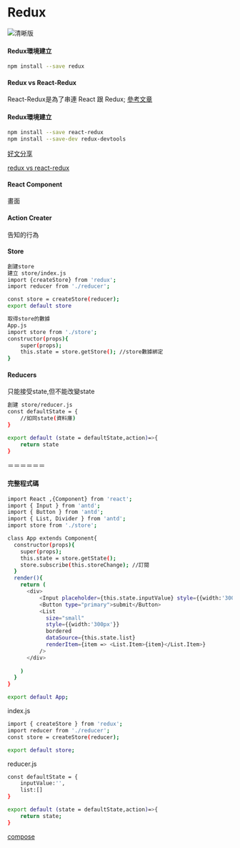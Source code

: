 <h1>Redux</h1>

![清晰版](https://p3-juejin.byteimg.com/tos-cn-i-k3u1fbpfcp/4b8a429c6db8412e9b31e6983da75b0a~tplv-k3u1fbpfcp-zoom-1.image)

<h4>Redux環境建立</h4>

```bash
npm install --save redux
```

<h4>Redux vs React-Redux</h4>

React-Redux是為了串連 React 跟 Redux;
[參考文章]()

<h4>Redux環境建立</h4>

```bash
npm install --save react-redux
npm install --save-dev redux-devtools
```
[好文分享](https://www.mdeditor.tw/pl/2Fqz/zh-tw)

[redux vs react-redux](https://segmentfault.com/a/1190000011473973)

<h4>React Component</h4>
畫面
<h4>Action Creater</h4>
告知的行為
<h4>Store</h4>

```bash
創建store
建立 store/index.js
import {createStore} from 'redux';
import reducer from './reducer';

const store = createStore(reducer);
export default store
```

```bash
取得store的數據
App.js
import store from './store';
constructor(props){
    super(props);
    this.state = store.getStore(); //store數據綁定
}
```

<h4>Reducers</h4>

只能接受state,但不能改變state

```bash
創建 store/reducer.js
const defaultState = {
    //如同state(資料庫)
}

export default (state = defaultState,action)=>{
    return state
}
```
＝＝＝＝＝＝
<h4>完整程式碼</h4>

```bash
import React ,{Component} from 'react';
import { Input } from 'antd';
import { Button } from 'antd';
import { List, Divider } from 'antd';
import store from './store';

class App extends Component{
  constructor(props){
    super(props);
    this.state = store.getState();
    store.subscribe(this.storeChange); //訂閱
  }
  render(){
    return (
      <div>
          <Input placeholder={this.state.inputValue} style={{width:'300px'}} />
          <Button type="primary">submit</Button>
          <List
            size="small"
            style={{width:'300px'}}
            bordered
            dataSource={this.state.list}
            renderItem={item => <List.Item>{item}</List.Item>}
          />
      </div>
      
    )
  }
}

export default App;
```

index.js

```bash
import { createStore } from 'redux';
import reducer from './reducer';
const store = createStore(reducer);

export default store;
```

reducer.js

```bash
const defaultState = {
    inputValue:'',
    list:[]
}

export default (state = defaultState,action)=>{
    return state;
}
```

[compose](https://chentsulin.github.io/redux/docs/api/compose.html)





